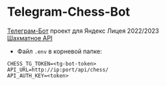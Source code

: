 # Telegram-Chess-Bot
[Телеграм-Бот](https://github.com/K1rL3s/Telegram-Chess-Bot) проект для Яндекс Лицея 2022/2023 \
[Шахматное API](https://github.com/K1rL3s/Simple-Chess-API)

- Файл `.env` в корневой папке:

```env
CHESS_TG_TOKEN=<tg-bot-token>
API_URL=http://ip:port/api/chess/
API_AUTH_KEY=<token>
```
